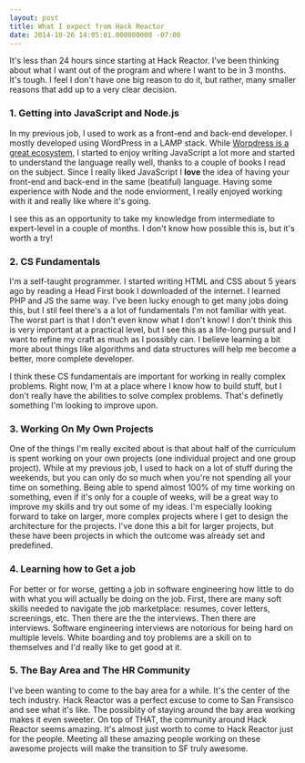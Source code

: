 ```yaml
---
layout: post
title: What I expect from Hack Reactor
date: 2014-10-26 14:05:01.000000000 -07:00
---
```

It's less than 24 hours since starting at Hack Reactor. I've been thinking about what I want out of the program and where I want to be in 3 months. It's tough. I feel I don't have one big reason to do it, but rather, many smaller reasons that add up to a very clear decision. 

### 1. Getting into JavaScript and Node.js

In my previous job, I used to work as a front-end and back-end developer. I mostly developed using WordPress in a LAMP stack. While [Worpdress is a great ecosystem](http://blog.thejsj.com/why-i-switched-my-blog-from-wordpress-to-ghost/), I started to enjoy writing JavaScript a lot more and started to understand the language really well, thanks to a couple of books I read on the subject. Since I really liked JavaScript I **love** the idea of having your front-end and back-end in the same (beatiful) language. Having some experience with Node and the node enviorment, I really enjoyed working with it and really like where it's going. 

I see this as an opportunity to take my knowledge from intermediate to expert-level in a couple of months. I don't know how possible this is, but it's worth a try!

### 2. CS Fundamentals

I'm a self-taught programmer. I started writing HTML and CSS about 5 years ago by reading a Head First book I downloaded of the internet. I learned PHP and JS the same way. I've been lucky enough to get many jobs doing this, but I stil feel there's a a lot of fundamentals I'm not familiar with yeat. The worst part is that I don't even know what I don't know! I don't think this is very important at a practical level, but I see this as a life-long pursuit and I want to refine my craft as much as I possibly can. I believe learning a bit more about things like algorithms and data structures will help me become a better, more complete developer. 

I think these CS fundamentals are important for working in really complex problems. Right now, I'm at a place where I know how to build stuff, but I don't really have the abilities to solve complex problems. That's definetly something I'm looking to improve upon. 

### 3. Working On My Own Projects

One of the things I'm really excited about is that about half of the curriculum is spent working on your own projects (one individual project and one group project). While at my previous job, I used to hack on a lot of stuff during the weekends, but you can only do so much when you're not spending all your time on something. Being able to spend almost 100% of my time working on something, even if it's only for a couple of weeks, will be a great way to improve my skills and try out some of my ideas. I'm especially looking forward to take on larger, more complex projects where I get to design the architecture for the projects. I've done this a bit for larger projects, but these have been projects in which the outcome was already set and predefined.

### 4. Learning how to Get a job

For better or for worse, getting a job in software engineering how little to do with what you will actually be doing on the job. First, there are many soft skills needed to navigate the job marketplace: resumes, cover letters, screenings, etc. Then there are the the interviews. Then there are interviews. Software engineering interviews are notorious for being hard on multiple levels. White boarding and toy problems are a skill on to themselves and I'd really like to get good at it. 

### 5. The Bay Area and The HR Community

I've been wanting to come to the bay area for a while. It's the center of the tech industry. Hack Reactor was a perfect excuse to come to San Fransisco and see what it's like. The possiblity of staying around the bay area working makes it even sweeter. On top of THAT, the community around Hack Reactor seems amazing. It's almost just worth to come to Hack Reactor just for the people. Meeting all these amazing people working on these awesome projects will make the transition to SF truly awesome. 

